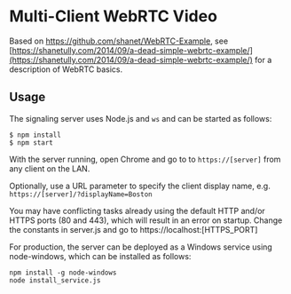 Multi-Client WebRTC Video
=========================

Based on https://github.com/shanet/WebRTC-Example, see [https://shanetully.com/2014/09/a-dead-simple-webrtc-example/](https://shanetully.com/2014/09/a-dead-simple-webrtc-example/) for a description of WebRTC basics.

## Usage

The signaling server uses Node.js and `ws` and can be started as 
follows:

```
$ npm install
$ npm start
```

With the server running, open Chrome and go to to `https://[server]` from any client on the LAN.

Optionally, use a URL parameter to specify the client display name, e.g. `https://[server]/?displayName=Boston`

You may have conflicting tasks already using the default HTTP and/or 
HTTPS ports (80 and 443), which will result in an error on startup. 
Change the constants in server.js and go to 
https://localhost:[HTTPS_PORT]

For production, the server can be deployed as a Windows service using 
node-windows, which can be installed as follows:

```
npm install -g node-windows
node install_service.js
```
